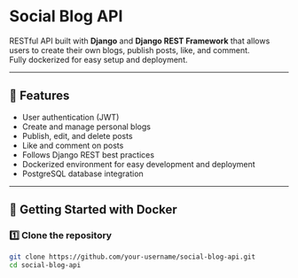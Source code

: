 # Social Blog API

RESTful API built with **Django** and **Django REST Framework** that allows users to create their own blogs, publish posts, like, and comment.  
Fully dockerized for easy setup and deployment.

---

## 🚀 Features
- User authentication (JWT)
- Create and manage personal blogs
- Publish, edit, and delete posts
- Like and comment on posts
- Follows Django REST best practices
- Dockerized environment for easy development and deployment
- PostgreSQL database integration

---

## 🐳 Getting Started with Docker

### 1️⃣ Clone the repository
```bash
git clone https://github.com/your-username/social-blog-api.git
cd social-blog-api
